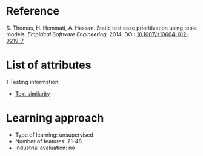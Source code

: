 # Reference

S. Thomas, H. Hemmati, A. Hassan. Static test case prioritization using topic models. *Empirical Software Engineering*. 2014. DOI: [10.1007/s10664-012-9219-7](https://www.doi.org/10.1007/s10664-012-9219-7)

# List of attributes

1 Testing information:
* [Text similarity](../../attributes/relational/test-case/similarity/text-similarity.md)

# Learning approach

* Type of learning: unsupervised
* Number of features: 21-48
* Industrial evaluation: no